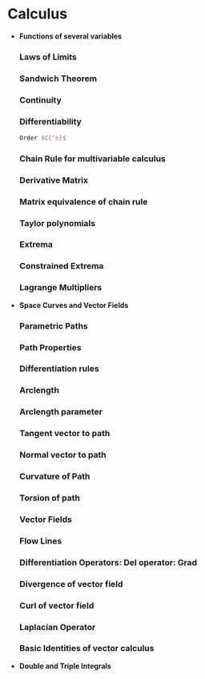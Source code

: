 # Calculus

- **Functions of several variables**

    ### Laws of Limits

    ### Sandwich Theorem

    ### Continuity

    ### Differentiability

    ```latex
    Order $C{^n}$
    ```

    ### Chain Rule for multivariable calculus

    ### Derivative Matrix

    ### Matrix equivalence of chain rule

    ### Taylor polynomials

    ### Extrema

    ### Constrained Extrema

    ### Lagrange Multipliers

- **Space Curves and Vector Fields**

    ### Parametric Paths

    ### Path Properties

    ### Differentiation rules

    ### Arclength

    ### Arclength parameter

    ### Tangent vector to path

    ### Normal vector to path

    ### Curvature of Path

    ### Torsion of path

    ### Vector Fields

    ### Flow Lines

    ### Differentiation Operators: Del operator: Grad

    ### Divergence of vector field

    ### Curl of vector field

    ### Laplacian Operator

    ### Basic Identities of vector calculus

- **Double and Triple Integrals**